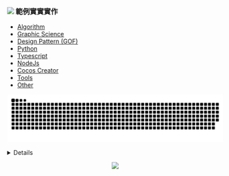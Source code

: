 
### ![](https://drive.google.com/uc?id=10INx5_pkhMcYRdx_OO4rXNXxcsvPtBYq) 範例實實實作
* [Algorithm](https://github.com/RC-Dev-Tech/algorithm-index) <br>
* [Graphic Science](https://github.com/RC-Dev-Tech/graphic-science-index) <br>
* [Design Pattern (GOF)](https://github.com/RC-Dev-Tech/design-pattern-index) <br>
* [Python](https://github.com/RC-Dev-Tech/python-index) <br>
* [Typescript](https://github.com/RC-Dev-Tech/typescript-index)<br>
* [NodeJs](https://github.com/RC-Dev-Tech/nodejs-index) <br>
* [Cocos Creator](https://github.com/RC-Dev-Tech/cocos-creator-index) <br>
* [Tools](https://github.com/RC-Dev-Tech/tools-index) <br>
* [Other](https://github.com/RC-Dev-Tech/other-index) <br>

![Snake animation](https://github.com/RC-Dev-Tech/RC-Dev-Tech/blob/output/github-contribution-grid-snake.svg)

<details>
<p align="center">
  <a href="https://github.com/RC-Dev-Tech">
    <img src="http://github-profile-summary-cards.vercel.app/api/cards/profile-details?username=RC-Dev-Tech&theme=transparent" />
  </a>
  <a href="https://github.com/RC-Dev-Tech">
    <img src="https://github-readme-streak-stats.herokuapp.com/?user=RC-Dev-Tech&hide_border=true&card_width=338&theme=transparent" />
  </a>
  <a href="https://github.com/RC-Dev-Tech">
    <img src="http://github-profile-summary-cards.vercel.app/api/cards/stats?username=RC-Dev-Tech&theme=transparent" />
  </a>
  <a href="https://github.com/RC-Dev-Tech">
    <img src="https://github-readme-stats.vercel.app/api/top-langs/?username=RC-Dev-Tech&langs_count=10&exclude_repo=&hide=jupyter%20notebook,vim%20script,cmake,makefile,batchfile,emacs%20lisp,css,html&card_width=699&hide_border=true&theme=transparent" />
  </a>
</p>
</details>

<p align="center">
  <a href="https://github.com/RC-Dev-Tech">
    <img src="https://komarev.com/ghpvc/?username=RC-Dev-Tech&color=blue&style=flat)" />
  </a>
</p>



